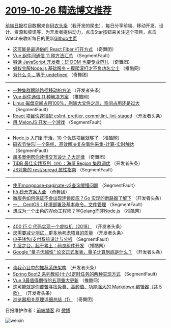 # [2019-10-26 精选博文推荐](https://toutiao.qdkfweb.cn/date/2019/10/26)

[前端日报](https://qdkfweb.cn/c/news)栏目数据来自[码农头条](https://toutiao.qdkfweb.cn/)（我开发的爬虫），每日分享前端、移动开发、设计、资源和资讯等，为开发者提供动力，点击Star按钮来关注这个项目，点击Watch来收听每日的更新[Github主页](https://github.com/kujian/frontendDaily)
* [这可能是最通俗的 React Fiber 打开方式](https://toutiao.qdkfweb.cn/128906.html) （奇舞团）
* [Vue 组件间通信 11 种方法汇总](https://toutiao.qdkfweb.cn/129066.html) （SegmentFault）
* [喊话 JavaScript 开发者：玩 DOM 也要专业范儿](https://toutiao.qdkfweb.cn/129139.html) （奇舞团）
* [蚂蚁金服Node.js 基础服务 &#8211; 摸爬滚打才不负功名尘土](https://toutiao.qdkfweb.cn/129102.html) （推酷网）
* [为什么 0.._ 等于 undefined](https://toutiao.qdkfweb.cn/127885.html) （奇舞团）

***
* [一种集群跟随路径移动的方法](https://toutiao.qdkfweb.cn/129087.html) （开发者头条）
* [Vue 组件通信 11 种解决方案](https://toutiao.qdkfweb.cn/129099.html) （推酷网）
* [Linux 磁盘空间占用100%，删除大文件之后，空间占用还是过大](https://toutiao.qdkfweb.cn/129077.html) （SegmentFault）
* [React 项目快速搭配 eslint, prettier, commitlint, lint-staged](https://toutiao.qdkfweb.cn/129088.html) （开发者头条）
* [用 MelonJS 开发一个游戏](https://toutiao.qdkfweb.cn/129067.html) （SegmentFault）

***
* [Node.js 入门到干活，10 个优质项目就够了](https://toutiao.qdkfweb.cn/129100.html) （推酷网）
* [码农节快乐|一个系统，高效解决复杂事件采集-计算-实时触达](https://toutiao.qdkfweb.cn/129078.html) （SegmentFault）
* [超多案例帮你读懂交互设计 7 大定律](https://toutiao.qdkfweb.cn/129141.html) （奇舞团）
* [TiDB 最佳实践系列（四）：海量 Region 集群调优](https://toutiao.qdkfweb.cn/129089.html) （开发者头条）
* [JS对象的 rest/spread 属性指南](https://toutiao.qdkfweb.cn/129068.html) （SegmentFault）

***
* [使用mongoose-paginate-v2查询缓慢问题](https://toutiao.qdkfweb.cn/129079.html) （SegmentFault）
* [h5 秒开方案大全](https://toutiao.qdkfweb.cn/129142.html) （奇舞团）
* [微服务如何保证不会出现连锁反应？Go 实现的断路器了解下](https://toutiao.qdkfweb.cn/129090.html) （开发者头条）
* [一、 CentOS：环境部署及基本命令，文件管理](https://toutiao.qdkfweb.cn/129069.html) （SegmentFault）
* [想成为一个出色的Web工程师？学Golang而非Node.js](https://toutiao.qdkfweb.cn/129104.html) （推酷网）

***
* [400 行 C 代码实现一个虚拟机（2018）](https://toutiao.qdkfweb.cn/129080.html) （开发者头条）
* [您需要减少测试，更多地考虑项目的质量](https://toutiao.qdkfweb.cn/129091.html) （开发者头条）
* [电子钱包/支付系统设计与分析](https://toutiao.qdkfweb.cn/129070.html) （SegmentFault）
* [九层之台，起于累土：码良组件开发](https://toutiao.qdkfweb.cn/129106.html) （推酷网）
* [Google “量子优越性” 论文正式发表，量子计算到底是什么？](https://toutiao.qdkfweb.cn/129081.html) （开发者头条）

***
* [谈我心目中的推荐系统架构](https://toutiao.qdkfweb.cn/129092.html) （开发者头条）
* [Spring Boot2 系列教程(十六)定时任务的两种实现方式](https://toutiao.qdkfweb.cn/129071.html) （SegmentFault）
* [Vue 3最值得期待的五项重大更新](https://toutiao.qdkfweb.cn/129107.html) （推酷网）
* [这可能就是你苦苦寻找免费、高颜值、功能强大的 Markdown 编辑器（共 5 款）](https://toutiao.qdkfweb.cn/129082.html) （开发者头条）
* [浏览器相关原理详细总结（1）](https://toutiao.qdkfweb.cn/129021.html) （奇舞团）

日报维护作者：[前端博客](https://qdkfweb.cn/) 和 [微博](https://qdkfweb.cn/go/weibo)

![weixin](https://user-images.githubusercontent.com/3055447/38468989-651132ac-3b80-11e8-8e6b-15122322a9d7.png)